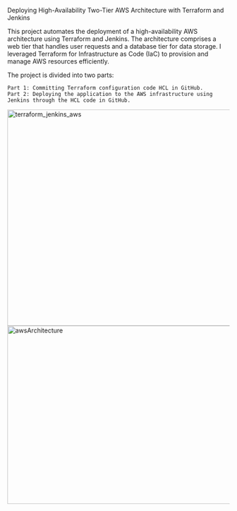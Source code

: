 Deploying High-Availability Two-Tier AWS Architecture with Terraform and Jenkins

This project automates the deployment of a high-availability AWS architecture using Terraform and Jenkins. The architecture comprises a web tier that handles user requests and a database tier for data storage. I leveraged Terraform for Infrastructure as Code (IaC) to provision and manage AWS resources efficiently.

The project is divided into two parts:

    Part 1: Committing Terraform configuration code HCL in GitHub.
    Part 2: Deploying the application to the AWS infrastructure using Jenkins through the HCL code in GitHub.

<img width="1225" height="490" alt="terraform_jenkins_aws" src="https://github.com/user-attachments/assets/a9e47749-7fde-4284-9c7d-c0b3e8947e04" />
<img width="673" height="404" alt="awsArchitecture" src="https://github.com/user-attachments/assets/aba897e6-2d88-48e2-8dfb-7ca9cc374ca9" />
